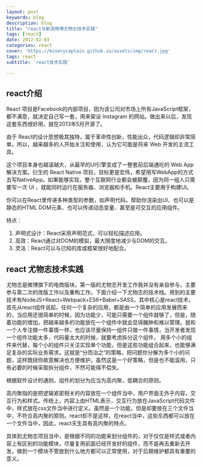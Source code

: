 ```yaml
---
layout: post
keywords: blog
description: blog
title: "react与新浪微博尤物志技术实践"
tags: [react]
date: 2017-02-03
categories: react
cover: 'https://binarycaptain.github.io/assets/img/react.jpg'
tags: react
subtitle: 'react技术实践'

---
```



## react介绍

React 项目是Facebook的内部项目，因为该公司对市场上所有JavaScript框架，都不满意，就决定自己写一套，用来架设
Instagram 的网站。做出来以后，发现这套东西很好用，就在2013年5月开源了。

由于 React的设计思想极其独特，属于革命性创新，性能出众，代码逻辑却非常简单。所以，越来越多的人开始关注和使用，认为它可能是将来 Web 开发的主流工具。

这个项目本身也越滚越大，从最早的UI引擎变成了一整套前后端通吃的 Web App 解决方案。衍生的 React Native 项目，目标更是宏伟，希望用写WebApp的方式去写NativeApp。如果能够实现，整个互联网行业都会被颠覆，因为同一组人只需要写一次 UI ，就能同时运行在服务器、浏览器和手机。React主要用于构建UI。

你可以在React里传递多种类型的参数，如声明代码，帮助你渲染出UI、也可以是静态的HTML DOM元素、也可以传递动态变量、甚至是可交互的应用组件。

特点：

1. 声明式设计：React采用声明范式，可以轻松描述应用。
2. 高效：React通过对DOM的模拟，最大限度地减少与DOM的交互。
3. 灵活：React可以与已知的库或框架很好地配合。

## react 尤物志技术实践

尤物志是微博旗下的电商版块，第一版的尤物志开发工作我并没有亲自参与，主要参与第二次的改版工作以及重构工作。下面介绍一下尤物志的技术栈。用到的主要技术有NodeJS+React+Webpack+ES6+Babel+SASS，其中核心是react技术，首先从react组件说起，任何一个复杂的应用，都是由一个简单的应用发展而来的，当应用还很简单的时候，因为功能少，可能只需要一个组件就够了，但是，随着功能的增加，把越来越多的功能放在一个组件中就会显得臃肿和难以管理。就和一个人专注做一件事情一样，也应该尽量保持一组件只做一件事情，当开发者发现一个组件功能太多，代码量太大的时候，就要考虑拆分这个组件，
用多个小的组件来代替，每个小的组件只关注实现单个功能，但是这些功能组合起来，也能够满足复杂的实际业务需求。这就是“分而治之”的策略，把问题你分解为多个小的问题，这样既绕你故意解决也方便维护。虽然这是一个好策略，但是也不能滥用，只有必要的时候采取拆分组件，不然可能得不偿失。

根据软件设计的通则，组件的划分为应当为高内聚，低耦合的原则。

高内聚指的是把逻辑紧密相关的内容放在一个组件当中，用户界面无外乎内容，交互行为和样式。传统上，内容上由HTML表示，交互行为放在JavaScript代码文件中，样式放在css文件当中进行定义。虽然是一个功能，但是却要放在三个文件当中，不符合高内聚的原则。react却不是这样，在react当中，这些东西都可以放在一个文件当中，因此，react天生具有高内聚的特点。

具体到尤物志项目当中，是根据不同的功能来划分组件的，对于仅仅是样式或者内容上有区别的功能模块，尽量复用前面已经开发好的组件，而不是再去重新去开发，做到一个模块不管放到什么地方都可以正常使用，对于后期维护都具有重要的意义。



























